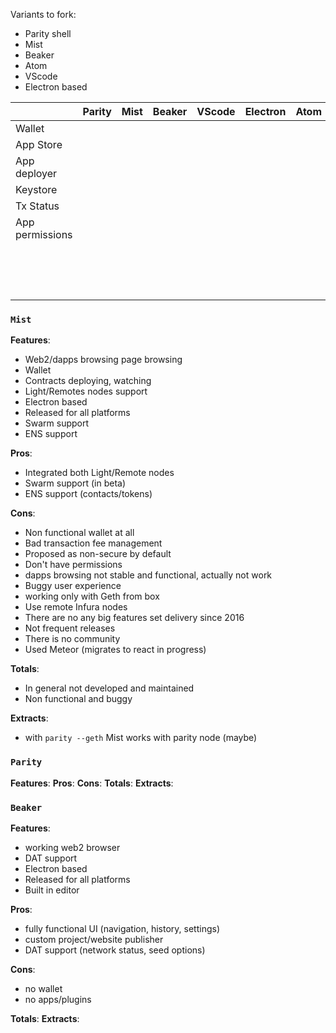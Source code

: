 Variants to fork:
- Parity shell
- Mist
- Beaker
- Atom
- VScode
- Electron based

| |Parity  | Mist  | Beaker  | VScode  | Electron  | Atom | 
|---|---|---|---|---|---|---|
| Wallet  |   |   |   |   |   |   |
|  App Store |   |   |   |   |   |   |
|  App deployer |   |   |   |   |   |   |
|  Keystore |   |   |   |   |   |   |
| Tx Status  |   |   |   |   |   |   |
| App permissions  |   |   |   |   |   |   |
|   |   |   |   |   |   |   |
|   |   |   |   |   |   |   |
|   |   |   |   |   |   |   |
|   |   |   |   |   |   |   |
|   |   |   |   |   |   |   |
|   |   |   |   |   |   |   |
|   |   |   |   |   |   |   |
|   |   |   |   |   |   |   |
|   |   |   |   |   |   |   |
|   |   |   |   |   |   |   |
|   |   |   |   |   |   |   |
|   |   |   |   |   |   |   |
|   |   |   |   |   |   |   |
|   |   |   |   |   |   |   |
|   |   |   |   |   |   |   |

### `Mist` 

**Features**:
- Web2/dapps browsing page browsing 
- Wallet
- Contracts deploying, watching
- Light/Remotes nodes support
- Electron based
- Released for all platforms
- Swarm support
- ENS support

**Pros**:
- Integrated both Light/Remote nodes
- Swarm support (in beta)
- ENS support (contacts/tokens)

**Cons**:
- Non functional wallet at all
- Bad transaction fee management
- Proposed as non-secure by default
- Don't have permissions 
- dapps browsing not stable and functional, actually not work 
- Buggy user experience
- working only with Geth from box
- Use remote Infura nodes
- There are no any big features set delivery since 2016 
- Not frequent releases 
- There is no community
- Used Meteor (migrates to react in progress)

**Totals**:
- In general not developed and maintained
- Non functional and buggy

**Extracts**:
- with `parity --geth` Mist works with parity node (maybe)

### `Parity`

**Features**:
**Pros**:
**Cons**:
**Totals**:
**Extracts**:

### `Beaker`

**Features**:
- working web2 browser
- DAT support
- Electron based
- Released for all platforms
- Built in editor

**Pros**:
- fully functional UI (navigation, history, settings)
- custom project/website publisher
- DAT support (network status, seed options)

**Cons**:
- no wallet
- no apps/plugins

**Totals**:
**Extracts**:
